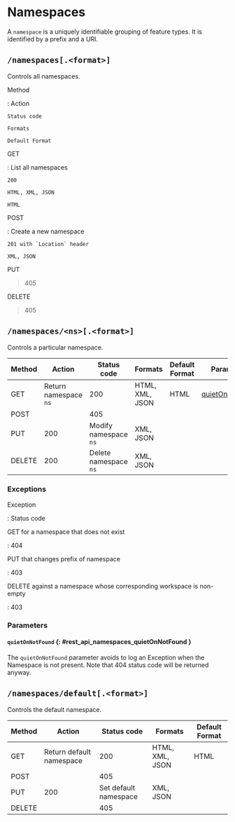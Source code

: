 # Namespaces

A `namespace` is a uniquely identifiable grouping of feature types. It is identified by a prefix and a URI.

## `/namespaces[.<format>]`

Controls all namespaces.

Method

:   Action

    Status code

    Formats

    Default Format

GET

:   List all namespaces

    200

    HTML, XML, JSON

    HTML

POST

:   Create a new namespace

    201 with `Location` header

    XML, JSON

PUT

> 405

DELETE

> 405

## `/namespaces/<ns>[.<format>]`

Controls a particular namespace.

| Method | Action                | Status code           | Formats         | Default Format | Parameters                                                            |
|--------|-----------------------|-----------------------|-----------------|----------------|-----------------------------------------------------------------------|
| GET    | Return namespace `ns` | 200                   | HTML, XML, JSON | HTML           | [quietOnNotFound](namespaces.md#rest_api_namespaces_quietOnNotFound) |
| POST   |                       | 405                   |                 |                |                                                                       |
| PUT    | 200                   | Modify namespace `ns` | XML, JSON       |                |                                                                       |
| DELETE | 200                   | Delete namespace `ns` | XML, JSON       |                |                                                                       |

### Exceptions

Exception

:   Status code

GET for a namespace that does not exist

:   404

PUT that changes prefix of namespace

:   403

DELETE against a namespace whose corresponding workspace is non-empty

:   403

### Parameters

#### `quietOnNotFound` {: #rest_api_namespaces_quietOnNotFound }

The `quietOnNotFound` parameter avoids to log an Exception when the Namespace is not present. Note that 404 status code will be returned anyway.

## `/namespaces/default[.<format>]`

Controls the default namespace.

| Method | Action                   | Status code           | Formats         | Default Format |
|--------|--------------------------|-----------------------|-----------------|----------------|
| GET    | Return default namespace | 200                   | HTML, XML, JSON | HTML           |
| POST   |                          | 405                   |                 |                |
| PUT    | 200                      | Set default namespace | XML, JSON       |                |
| DELETE |                          | 405                   |                 |                |

